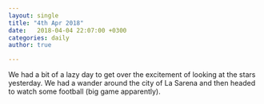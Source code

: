 ```yaml
---
layout: single
title: "4th Apr 2018"
date:   2018-04-04 22:07:00 +0300
categories: daily
author: true

---
```


We had a bit of a lazy day to get over the excitement of looking at the stars yesterday. We had a wander around the city of La Sarena and then headed to watch some football (big game apparently). 


